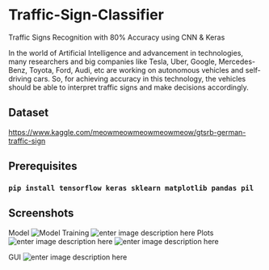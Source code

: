 # Traffic-Sign-Classifier
Traffic Signs Recognition with 80% Accuracy using CNN & Keras

In the world of Artificial Intelligence and advancement in technologies, 
many researchers and big companies like Tesla, Uber, Google, Mercedes-Benz,
Toyota, Ford, Audi, etc are working on autonomous vehicles and self-driving cars.
So, for achieving accuracy in this technology, the vehicles should be able to interpret 
traffic signs and make decisions accordingly.

## Dataset
https://www.kaggle.com/meowmeowmeowmeowmeow/gtsrb-german-traffic-sign

## Prerequisites
### `pip install tensorflow keras sklearn matplotlib pandas pil`

## Screenshots
Model
![Model](https://lh3.googleusercontent.com/LsfV6g7bA0sYHSwN8Ci0yLKRBzTfs8xj_18Ari_rI8CUxBpql_SSO0N1rOXELz42GQOlNfUxeF67u_V1-e2kI9QHi7S9Zne_cPo91squ0e54ua71BDb_97rgkEtJYeto7dnny_jnLdvN1GdLucMwCKQbo3L7ISOhtw9CCvBLRTugZklJP9qVREoo9HErgSxDj4f3LUIA8_u71NtfBXNfDXHNPIYQ479dx9PtxqsMiAWsyQk_UfjTc_nMN8QQYRKzdm45Z7Buj4z5BFTnLlrwj4lN2UgUHqgyIHAF7tPaySxVHQ0WegtImDieicqqUI9TgQ2jFdZiIBEsu4lbyCPREczN6mn21WVAWR7oc46LcUv1Ny4kHmCdtFUUZwAYLtTsPKXyZl0j9Sd-F4Olmeu-xV-3y-FrNfEbSEaeX-aunOJoOFmCuIZrnsTgdoZ9IoVWcLuKPIWC3puGpR6vCrIpEe2OyXeBOLLO03iYi34GrzY6b0k_cJYYlK3MmPQ9iE4tupdr45F1P8Na0nqi600Q2xZe86xveo-egaI50-ri5y1d0QW_p3ZozfoXAc1vHuZ9_FtzqfHJ-Q8_9p6_OFZBo1dvaoaMdDnbHCxObBGRvGm5UfmsJskP7nGrj8G_4LB53QxGkVsm8MjYjC5XmWCc1Kqujtd_V1YKMSTIT5nEBpoGTg7-64aQuu-Fo3E_v3EuqjdG0grG1_nQMYPNeWN0wd04YQ=w702-h248-no?authuser=0)
Training
![enter image description here](https://lh3.googleusercontent.com/Z_9EDwoI361VOxkQ37oRyl_k2_9E_EjVjPwC9fthge7PL5pUGZt0rTLV1N-HA90zyjn5mL698Z-7Q1A28oj9yYz2cRLrSqjZUyDQsf1Hn39LuJ360bE_cnaSUOITUiRw5Io613a7CCX7ezLcPwDDvkPdVm-oQRGkRskxuVvsLEk7R0md3LGeBuWpZmIr2fM2nvx4jihxRbuqi3OGhIz91NJyXdo-_OxkoaPfVrQSZKIEs3C0jobBMeLGHCxsHKPCdq_0d5hbG6F2xIuzu8XZU6q9Xnwy2If2wNRokD-9sIFXZ_zlSLHOqYu6X9FP6BYpoOFra8IUu-NGS0crVQU7MNky_FvYh00_PDTKf50avU8ib6XuYDINEY1rD7_xQDt54zAs9VRDMwFprtoIY5iDt81ZHAdJHVMpk9c13OtNFeC6-WOdQvUPetHsbLvVwGwslhh4vytWyqgNBOhJZYllT1_NnjJu4VQWjX65N2QUE3of2HFyzxI7rcBmb5K4LLdtWuhe6ZbiyG5uSGPyQcpkhWM-kqZtQHg4yMl_7RUA2poBsy9xoee3muCMyXlO_mgDFSbBXW7dli7M86EgWm0XJMDMopEZbhpBvdo8r9j0qPqAUWeZ-g7NUT5kn7S1KHTKnSP43RpIU_KmGrkE6JcZgbTmBoFdfAgXqSSVHyLHQ7IOdhPOtEHfwPRXSV_vdC4DQttfWb7l3fAUwGm4NkiDfLkMDA=w932-h920-no?authuser=0)
Plots
![enter image description here](https://lh3.googleusercontent.com/fJieVOaF3jMev2OYXU02uFm5en5hx8-_RuDj_r0BaFX63jW5_5EvIBkNi3u2FpBhCAxNTcFXtMJYwbXbFNKm_r_JWSJSi5Rv84_3wIFEtckPlFv73x8IiAOBeOjOYdNsV6Ayrt2OSfgdYcGjPmfriCW9kK6Z17t3qPNVgoNvFB2f7YxHPI9Mq18MswrejPRCOG0x81FUn3EGZH-IO4whz1z_SkM2eD3o1hvlQMBekLVbM4fAgi0fEOcd1iZG_NTa7TGrWVtnxwr1rKtuv3zrbDszsFykfOOkBgydaTQARjcCQ7EcYLxhOW1DAIPcKgJl5ZrxgNRrZukYhIfztNA0F4xT9wUNbCxNmw1PeocMtnsMoPCcEn2QrVySlDy04hUzvn7MmGBUY-tea_kg0qAAsJPRDIWXNxex3Iv3mTC7u4lnJmCzpXR3ye2p7S7mgIM-YHkz8TNS6nEyxaijHa2OPLnuqoutvmYoqMrsF3cxf8v-_GSmTFXoTw3yDccd4NGAAq4-NzyRsW_t9nR3hSwUIL4W2_uDcyl7FbEii3k_iGiuJ5Ur3mLPOxrEWHEyG0YdpzstHCETQNI-gvGMJEOP2RPrrCIlQ_NaaE9klsurUBjK9guiAywpMNU41gdLQ6doMr_kkDx640CNCGa_WTQV_WznfDN38hnGd33MDmjUFrc5gaDJLkL6TkuYDW7HWKuHicc0swt5ZvOdgEYP85OJXfHqoA=w959-h338-no?authuser=0)
![enter image description here](https://lh3.googleusercontent.com/fgf8XwGe1wXG0QrbbI9s82Juy4olj_KqQLItb1hH50RmysRNz731DlxQDQrYL_4mq-W9m13_LIE54D4ZuVWZihrTMv9y8so1z2Ru0KLZ5UBnhSzKzR5SR9WNXIpBO-YH_GHmL_Tk9TUTlDYDlpQec5p6JOpyTpchQVtW1I3sNAOu8Ci58CgrRAd_A5QR0IaHv9GzTEdEuKeN6U2NnblOH_aMcQFx_sgXaNLUobcJH1Bg_F8meVOHfm2SqwXZhaU1WGlay-jLlfRi8FCHU1yyVqc8-xkxX9rcILQDOELMI_tp8XrFoxCfwVncjS5MkAsfoPu3Fnj9yjlI00hg2inOWC6EuQ0ReK2DtIMgiwxMQCb_xroRE4Bc7-EMKrKH--EVOub2eqgV0aigKlS6CJNrFZcUPPRWa7hL6TSLfViEBam2si7_RuJiTVCAse76G_SCr9tMEvKOMy65DVfM1SStvbXUP2RiTnN2qjm2H_PYu8Ufs_WqkwS0sVusmR0ng-IR0RfCa3wxh5S6uBgNUyOXt4Ft_oLkHTb8rlEZ2gw0p1NWBrlC0NPFW7d95AuTHFFQmg844ZpH1nxiQ5xkrkXzyVNuo_k_M23DrZKGBYLvbb0DCsCl_gsBM3MYcx6hMe8gBZjEUmuNhf7cVZ3M8WMrRuknWgtiyA3fb3_HSyUQL-gQOp9zNdjaA10YaEDMiGltS_8m-TQr5pbGlBFgzy1kc1HRbg=w959-h582-no?authuser=0)

GUI
![enter image description here](https://lh3.googleusercontent.com/pMbgEnsSCBsdNWq7J0LgNv0QXCR1qi3tnJTAE8Uv9_ZJzJ--vXtnHvUGMrJlnytmedhUQGAhHCFZP2AB_gP9sxSzBBNYT6E0nzrOBch_o7eLGHAU2vrBxZQ0tOa7ZZ6hPDuId1VfaCWFyps80tktWkZkezf3__ptTDe9Jadl8QGY4By41PWLdZb2BKgu4fnCZpGM5qiSYGV8PdXe-7xuJhVNHgXCVZLUN2PnQiYZ21xhTuFbMIEB798t2nwcs8RySCjCVDlsKQ1We8MKWb1l59uWnUSqH6cTAQOYNPclkyMVsBwvwqDdKFVSwlBzaxzLMvV5JypeL2hwRmxLNF7BI9tt-VkD2HPVAqM_Z9FPiTHLoighLFWvPkioCmAx8uGrrC337LAR-M9fTKqah_CcXjcte9rx-F1l1B_NWk8iL2nV8neW4eJMHvRHITNJrX8sB0ENd82e56je8vQRSf2ukCUxkIyJeUGZpwm-dkMYs4W5uBX6DDUxvBDF-WGTzeSWDP4IkQb2n_nHNhRGTDXOGZ77-dgfSr-lxWHtLYWrQ4gmWXahxFqzV2WMX82f6oPJR7hX1YPe6SiEzl9mod5uMMPzDu8Vy5DnOV7jmLG5W4yabY3LZr8uUDFZEcRVJJ_0T_ZtMKvfgMlQsEaZ8_NEzqsXvUXlvymx-mkPWrk4m0_CM5m6QmSsPbDIuCv3aHkfBFYKHMTJ46a0KyrmoC6cBcEtHA=w678-h511-no?authuser=0)
